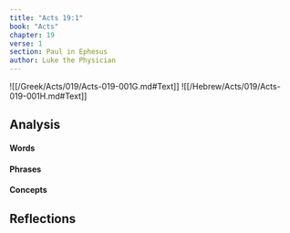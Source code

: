 ```yaml
---
title: "Acts 19:1"
book: "Acts"
chapter: 19
verse: 1
section: Paul in Ephesus
author: Luke the Physician
---
```

![[/Greek/Acts/019/Acts-019-001G.md#Text]]
![[/Hebrew/Acts/019/Acts-019-001H.md#Text]]

## Analysis

#### Words

#### Phrases

#### Concepts

## Reflections
